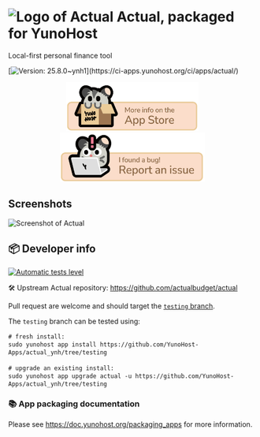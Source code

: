 <!--
N.B.: This README was automatically generated by <https://github.com/YunoHost/apps_tools/blob/main/readme_generator>
It shall NOT be edited by hand.
-->

<h1>
  <img src="https://raw.githubusercontent.com/YunoHost/apps/main/logos/actual.png" width="32px" alt="Logo of Actual">
  Actual, packaged for YunoHost
</h1>

Local-first personal finance tool

[![Version: 25.8.0~ynh1](https://img.shields.io/badge/Version-25.8.0~ynh1-rgb(18,138,11)?style=for-the-badge)](https://ci-apps.yunohost.org/ci/apps/actual/)

<div align="center">
<a href="https://apps.yunohost.org/app/actual"><img height="100px" src="https://github.com/YunoHost/yunohost-artwork/raw/refs/heads/main/badges/neopossum-badges/badge_more_info_on_the_appstore.svg"/></a>
<a href="https://github.com/YunoHost-Apps/actual_ynh/issues"><img height="100px" src="https://github.com/YunoHost/yunohost-artwork/raw/refs/heads/main/badges/neopossum-badges/badge_report_an_issue.svg"/></a>
</div>


## Screenshots
![Screenshot of Actual](./doc/screenshots/screenshot.png)

## 📦 Developer info

[![Automatic tests level](https://apps.yunohost.org/badge/cilevel/actual)](https://ci-apps.yunohost.org/ci/apps/actual/)

🛠️ Upstream Actual repository: <https://github.com/actualbudget/actual>

Pull request are welcome and should target the [`testing` branch](https://github.com/YunoHost-Apps/actual_ynh/tree/testing).

The `testing` branch can be tested using:
```
# fresh install:
sudo yunohost app install https://github.com/YunoHost-Apps/actual_ynh/tree/testing

# upgrade an existing install:
sudo yunohost app upgrade actual -u https://github.com/YunoHost-Apps/actual_ynh/tree/testing
```

### 📚 App packaging documentation

Please see <https://doc.yunohost.org/packaging_apps> for more information.